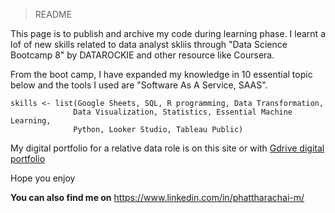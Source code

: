 > README

This page is to publish and archive my code during learning phase.
I learnt a lof of new skills related to data analyst skliis through "Data Science Bootcamp 8" by DATAROCKIE and other resource like Coursera.

From the boot camp, I have expanded my knowledge in 10 essential topic below and the tools I used are "Software As A Service, SAAS".
```{r}
skills <- list(Google Sheets, SQL, R programming, Data Transformation,
              Data Visualization, Statistics, Essential Machine Learning,
              Python, Looker Studio, Tableau Public)
```
My digital portfolio for a relative data role is on this site or with [Gdrive digital portfolio](https://drive.google.com/drive/folders/1h4PcZ_iJYxbDntkx9MJ_SPweMVr0buFi?usp=sharing)

Hope you enjoy

**You can also find me on** https://www.linkedin.com/in/phattharachai-m/
